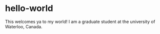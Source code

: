 # hello-world
This welcomes ya to my world!
I am a graduate student at the university of Waterloo, Canada.

